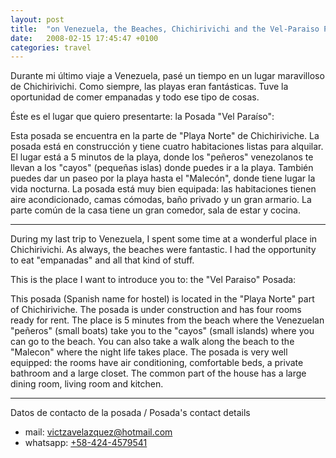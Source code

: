 ```yaml
---
layout: post
title:  "on Venezuela, the Beaches, Chichirivichi and the Vel-Paraiso Posada"
date:   2008-02-15 17:45:47 +0100
categories: travel
---
```

Durante mi último viaje a Venezuela, pasé un tiempo en un lugar maravilloso de Chichirivichi. Como siempre, las playas eran fantásticas. Tuve la oportunidad de comer empanadas y todo ese tipo de cosas.

Éste es el lugar que quiero presentarte: la Posada "Vel Paraíso":

Esta posada se encuentra en la parte de "Playa Norte" de Chichiriviche. La posada está en construcción y tiene cuatro habitaciones listas para alquilar.
El lugar está a 5 minutos de la playa, donde los "peñeros" venezolanos te llevan a los "cayos" (pequeñas islas) donde puedes ir a la playa. También puedes dar un paseo por la playa hasta el "Malecón", donde tiene lugar la vida nocturna.
La posada está muy bien equipada: las habitaciones tienen aire acondicionado, camas cómodas, baño privado y un gran armario.
La parte común de la casa tiene un gran comedor, sala de estar y cocina.

---
During my last trip to Venezuela, I spent some time at a wonderful place in Chichirivichi. As always, the beaches were fantastic. I had the opportunity to eat "empanadas" and all that kind of stuff.

This is the place I want to introduce you to: the "Vel Paraiso" Posada:

This posada (Spanish name for hostel) is located in the "Playa Norte" part of Chichiriviche. The posada is under construction and has four rooms ready for rent.
The place is 5 minutes from the beach where the Venezuelan "peñeros" (small boats) take you to the "cayos" (small islands) where you can go to the beach. You can also take a walk along the beach to the "Malecon" where the night life takes place.
The posada is very well equipped: the rooms have air conditioning, comfortable beds, a private bathroom and a large closet.
The common part of the house has a large dining room, living room and kitchen.

---
Datos de contacto de la posada / Posada's contact details
- mail: [victzavelazquez@hotmail.com](mailto:victzavelazquez@hotmail.com)
- whatsapp: [+58-424-4579541](https://api.whatsapp.com/send?phone=00584244579541)
